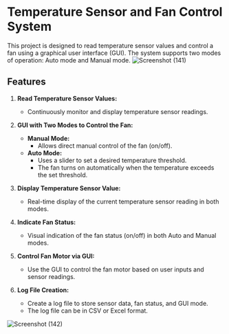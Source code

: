 # Temperature Sensor and Fan Control System

This project is designed to read temperature sensor values and control a fan using a graphical user interface (GUI). The system supports two modes of operation: Auto mode and Manual mode. 
![Screenshot (141)](https://github.com/suresravinath/Automatic-Fan-Control-System-Development/assets/118838341/df8dbc6e-1505-45fb-a745-3588ca1df07e)

## Features

1. **Read Temperature Sensor Values:**
   - Continuously monitor and display temperature sensor readings.

2. **GUI with Two Modes to Control the Fan:**
   - **Manual Mode:**
     - Allows direct manual control of the fan (on/off).
   - **Auto Mode:**
     - Uses a slider to set a desired temperature threshold.
     - The fan turns on automatically when the temperature exceeds the set threshold.

3. **Display Temperature Sensor Value:**
   - Real-time display of the current temperature sensor reading in both modes.

4. **Indicate Fan Status:**
   - Visual indication of the fan status (on/off) in both Auto and Manual modes.

5. **Control Fan Motor via GUI:**
   - Use the GUI to control the fan motor based on user inputs and sensor readings.

6. **Log File Creation:**
   - Create a log file to store sensor data, fan status, and GUI mode.
   - The log file can be in CSV or Excel format.
     
![Screenshot (142)](https://github.com/suresravinath/Automatic-Fan-Control-System-Development/assets/118838341/db1ab84f-0b5f-4443-8337-49a0d6660cb5)

